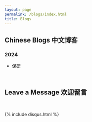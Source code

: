 ```yaml
---
layout: page
permalink: /blogs/index.html
title: Blogs
---
```


## Chinese Blogs 中文博客

### 2024

- [保研](https://qintianhao.cn/blogs/undergraduate/)

<br>

## Leave a Message 欢迎留言

<br>

{% include disqus.html %} 

<br>

